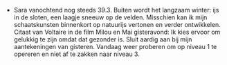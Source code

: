 - Sara vanochtend nog steeds 39.3. Buiten wordt het langzaam winter: ijs in de sloten, een laagje sneeuw op de velden. Misschien kan ik mijn schaatskunsten binnenkort op natuurijs vertonen en verder ontwikkelen. Citaat van Voltaire in de film Milou en Mai gisteravond: Ik kies ervoor om gelukkig te zijn omdat dat gezonder is. Sluit aardig aan bij mijn aantekeningen van gisteren. Vandaag weer proberen om op niveau 1 te opereren en niet af te zakken naar niveau 3.